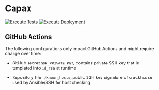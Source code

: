 # Capax

[![Execute Tests](https://github.com/ziehmon/capax/actions/workflows/execute_tests.yml/badge.svg)](https://github.com/ziehmon/capax/actions/workflows/execute_tests.yml) [![Execute Deployment](https://github.com/ziehmon/capax/actions/workflows/execute_deployment.yml/badge.svg)](https://github.com/ziehmon/capax/actions/workflows/execute_deployment.yml)

## GitHub Actions

The following configurations only impact GitHub Actions and might require change over time:

- GitHub secret `SSH_PRIVATE_KEY`, contains private SSH key that is templated into `id_rsa` at runtime

- Repository file `./known_hosts`, public SSH key signature of crackhouse used by Ansible/SSH for host checking
 
